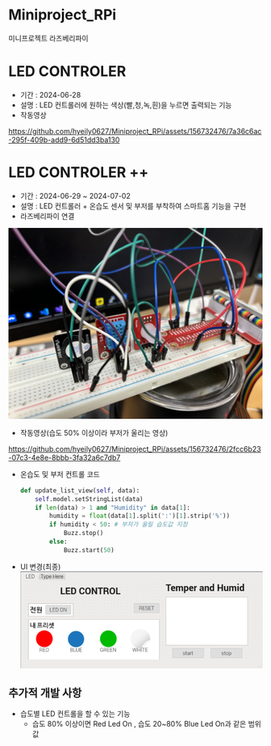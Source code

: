 # Miniproject_RPi
미니프로젝트 라즈베리파이

# LED CONTROLER
- 기간 : 2024-06-28
- 설명 : LED 컨트롤러에 원하는 색상(빨,청,녹,흰)을 누르면 출력되는 기능
- 작동영상 

https://github.com/hyeily0627/Miniproject_RPi/assets/156732476/7a36c6ac-295f-409b-add9-6d51dd3ba130


# LED CONTROLER ++ 
- 기간 : 2024-06-29 ~ 2024-07-02
- 설명 : LED 컨트롤러 + 온습도 센서 및 부저를 부착하여 스마트홈 기능을 구현
- 라즈베리파이 연결

![연결](https://raw.githubusercontent.com/hyeily0627/Miniproject_RPi/main/images/001.jpg)

- 작동영상(습도 50% 이상이라 부저가 울리는 영상)

https://github.com/hyeily0627/Miniproject_RPi/assets/156732476/2fcc6b23-07c3-4e8e-8bbb-3fa32a6c7db7


- 온습도 및 부저 컨트롤 코드
    ```python
    def update_list_view(self, data):
        self.model.setStringList(data)
        if len(data) > 1 and "Humidity" in data[1]:
            humidity = float(data[1].split(':')[1].strip('%'))
            if humidity < 50: # 부저가 울릴 습도값 지정 
                Buzz.stop()
            else:
                Buzz.start(50)
    ```

- UI 변경(최종)
![ui](https://raw.githubusercontent.com/hyeily0627/Miniproject_RPi/main/images/001.png)

## 추가적 개발 사항
- 습도별 LED 컨트롤을 할 수 있는 기능
    - 습도 80% 이상이면 Red Led On , 습도 20~80% Blue Led On과 같은 범위 값 
